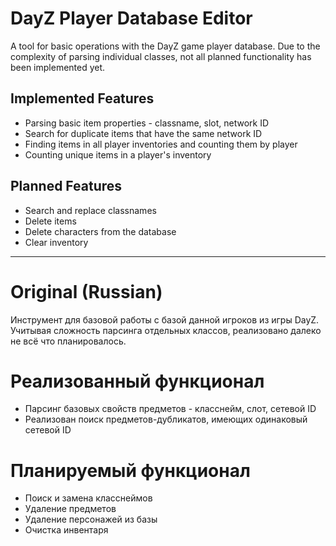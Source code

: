 # DayZ Player Database Editor

A tool for basic operations with the DayZ game player database. Due to the complexity of parsing individual classes, not all planned functionality has been implemented yet.

## Implemented Features
* Parsing basic item properties - classname, slot, network ID
* Search for duplicate items that have the same network ID
* Finding items in all player inventories and counting them by player
* Counting unique items in a player's inventory

## Planned Features
* Search and replace classnames
* Delete items
* Delete characters from the database
* Clear inventory

---

# Original (Russian)

Инструмент для базовой работы с базой данной игроков из игры DayZ. Учитывая сложность парсинга отдельных классов, реализовано далеко не всё что планировалось.
# Реализованный функционал
* Парсинг базовых свойств предметов - класснейм, слот, сетевой ID
* Реализован поиск предметов-дубликатов, имеющих одинаковый сетевой ID
# Планируемый функционал
* Поиск и замена класснеймов
* Удаление предметов
* Удаление персонажей из базы
* Очистка инвентаря
